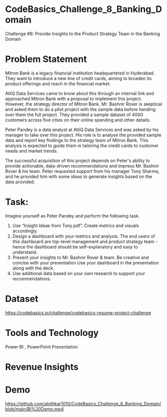 # CodeBasics_Challenge_8_Banking_Domain
Challenge #8: Provide Insights to the Product Strategy Team in the Banking Domain 

# Problem Statement
Mitron Bank is a legacy financial institution headquartered in Hyderabad. They want to introduce a new line of credit cards, aiming to broaden its product offerings and reach in the financial market. 

AtliQ Data Services came to know about this through an internal link and approached Mitron Bank with a proposal to implement this project. However, the strategy director of Mitron Bank, Mr. Bashnir Rover is skeptical and asked them to do a pilot project with the sample data before handing over them the full project. They provided a sample dataset of 4000 customers across five cities on their online spending and other details. 

Peter Pandey is a data analyst at AtliQ Data Services and was asked by his manager to take over this project. His role is to analyse the provided sample data and report key findings to the strategy team of Mitron Bank. This analysis is expected to guide them in tailoring the credit cards to customer needs and market trends. 

The successful acquisition of this project depends on Peter's ability to provide actionable, data-driven recommendations and impress Mr. Bashnir Rover & his team. Peter requested support from his manager Tony Sharma, and he provided him with some ideas to generate insights based on the data provided. 


# Task:

Imagine yourself as Peter Pandey and perform the following task.

1) Use “Insight Ideas from Tony.pdf”. Create metrics and visuals accordingly.
2) Design a dashboard with your metrics and analysis. The end users of this dashboard are top-level management and product strategy team - hence the dashboard should be self-explanatory and easy to understand.
3) Present your insights to Mr. Bashnir Rover & team. Be creative and concise with your presentation.Use your dashboard in the presentation along with the deck.
4) Use additional data based on your own research to support your recommendations. 

# Dataset
https://codebasics.io/challenge/codebasics-resume-project-challenge


# Tools and Technology
Power BI , PowerPoint Presentation

# Revenue Insights




# Demo
https://github.com/alotlikar1010/CodeBasics_Challenge_8_Banking_Domain/blob/main/BI%20Demo.mp4
